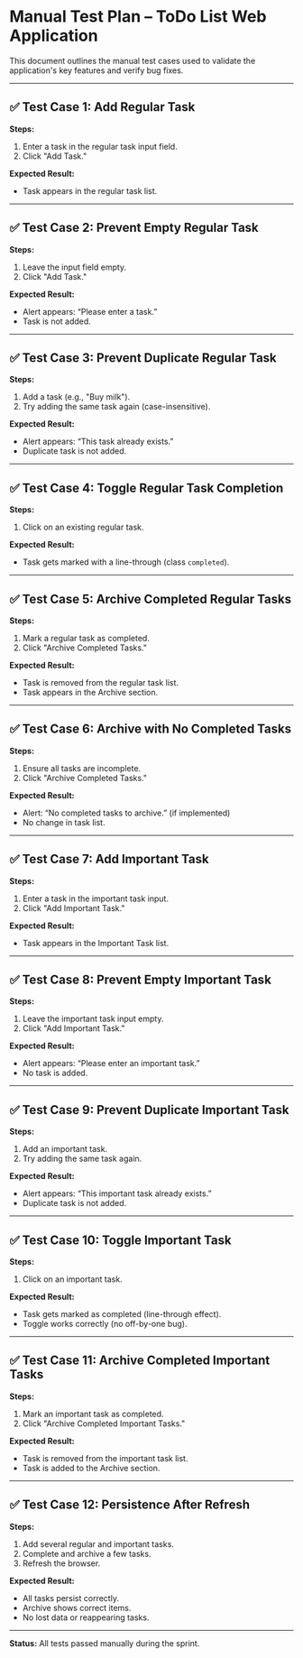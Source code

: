 #  Manual Test Plan – ToDo List Web Application

This document outlines the manual test cases used to validate the application's key features and verify bug fixes.

---

## ✅ Test Case 1: Add Regular Task

**Steps:**
1. Enter a task in the regular task input field.
2. Click "Add Task."

**Expected Result:**
- Task appears in the regular task list.

---

## ✅ Test Case 2: Prevent Empty Regular Task

**Steps:**
1. Leave the input field empty.
2. Click "Add Task."

**Expected Result:**
- Alert appears: “Please enter a task.”
- Task is not added.

---

## ✅ Test Case 3: Prevent Duplicate Regular Task

**Steps:**
1. Add a task (e.g., "Buy milk").
2. Try adding the same task again (case-insensitive).

**Expected Result:**
- Alert appears: “This task already exists.”
- Duplicate task is not added.

---

## ✅ Test Case 4: Toggle Regular Task Completion

**Steps:**
1. Click on an existing regular task.

**Expected Result:**
- Task gets marked with a line-through (class `completed`).

---

## ✅ Test Case 5: Archive Completed Regular Tasks

**Steps:**
1. Mark a regular task as completed.
2. Click "Archive Completed Tasks."

**Expected Result:**
- Task is removed from the regular task list.
- Task appears in the Archive section.

---

## ✅ Test Case 6: Archive with No Completed Tasks

**Steps:**
1. Ensure all tasks are incomplete.
2. Click "Archive Completed Tasks."

**Expected Result:**
- Alert: “No completed tasks to archive.” (if implemented)
- No change in task list.

---

## ✅ Test Case 7: Add Important Task

**Steps:**
1. Enter a task in the important task input.
2. Click "Add Important Task."

**Expected Result:**
- Task appears in the Important Task list.

---

## ✅ Test Case 8: Prevent Empty Important Task

**Steps:**
1. Leave the important task input empty.
2. Click "Add Important Task."

**Expected Result:**
- Alert appears: “Please enter an important task.”
- No task is added.

---

## ✅ Test Case 9: Prevent Duplicate Important Task

**Steps:**
1. Add an important task.
2. Try adding the same task again.

**Expected Result:**
- Alert appears: “This important task already exists.”
- Duplicate task is not added.

---

## ✅ Test Case 10: Toggle Important Task

**Steps:**
1. Click on an important task.

**Expected Result:**
- Task gets marked as completed (line-through effect).
- Toggle works correctly (no off-by-one bug).

---

## ✅ Test Case 11: Archive Completed Important Tasks

**Steps:**
1. Mark an important task as completed.
2. Click "Archive Completed Important Tasks."

**Expected Result:**
- Task is removed from the important task list.
- Task is added to the Archive section.

---

## ✅ Test Case 12: Persistence After Refresh

**Steps:**
1. Add several regular and important tasks.
2. Complete and archive a few tasks.
3. Refresh the browser.

**Expected Result:**
- All tasks persist correctly.
- Archive shows correct items.
- No lost data or reappearing tasks.

---

**Status:** All tests passed manually during the sprint.
